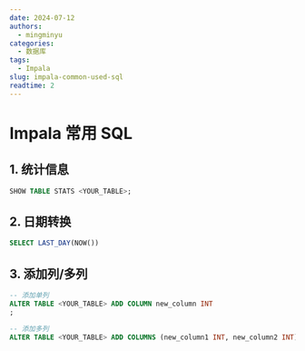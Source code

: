 ```yaml
---
date: 2024-07-12
authors:
  - mingminyu
categories:
  - 数据库
tags:
  - Impala
slug: impala-common-used-sql
readtime: 2
---
```


# Impala 常用 SQL

## 1. 统计信息
 
```sql title="查看表占用空间"
SHOW TABLE STATS <YOUR_TABLE>;
```

## 2. 日期转换

```sql title="获取当前月最后1天日期"
SELECT LAST_DAY(NOW())
```

## 3. 添加列/多列

```sql title="添加列"
-- 添加单列
ALTER TABLE <YOUR_TABLE> ADD COLUMN new_column INT
;

-- 添加多列
ALTER TABLE <YOUR_TABLE> ADD COLUMNS (new_column1 INT, new_column2 INT)
```